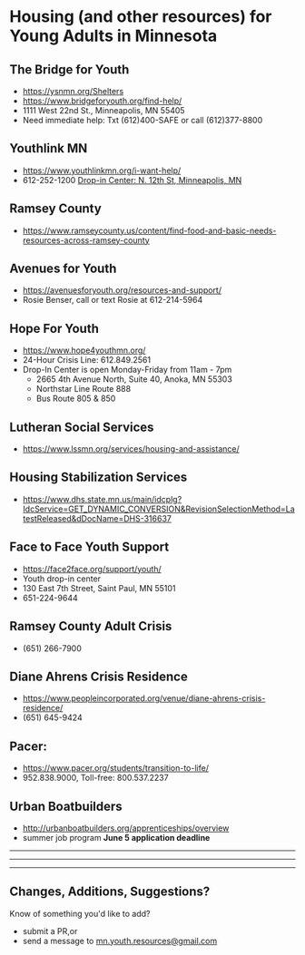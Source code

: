 # Housing (and other resources) for Young Adults in Minnesota #

## The Bridge for Youth ##

- <https://ysnmn.org/Shelters>
- <https://www.bridgeforyouth.org/find-help/>
- 1111 West 22nd St., Minneapolis, MN 55405
- Need immediate help: Txt (612)400-SAFE or call (612)377-8800

## Youthlink MN ##

- <https://www.youthlinkmn.org/i-want-help/>
- 612-252-1200
[Drop-in Center: N. 12th St, Minneapolis, MN](https://www.google.com/maps/place/YouthLink/@44.9764888,-93.2840567,17z/data=!3m1!4b1!4m5!3m4!1s0x52b332eca6d06d8d:0xececd10d01feb75f!8m2!3d44.976485!4d-93.281868?hl=en)

## Ramsey County ##

- <https://www.ramseycounty.us/content/find-food-and-basic-needs-resources-across-ramsey-county>

## Avenues for Youth ##

- <https://avenuesforyouth.org/resources-and-support/>
- Rosie Benser, call or text Rosie at 612-214-5964

## Hope For Youth ##

- <https://www.hope4youthmn.org/>
- 24-Hour Crisis Line: 612.849.2561
- Drop-In Center is open Monday-Friday from 11am - 7pm
  - 2665 4th Avenue North, Suite 40, Anoka, MN 55303
  - Northstar Line Route 888
  - Bus Route 805 & 850

## Lutheran Social Services ##

- <https://www.lssmn.org/services/housing-and-assistance/>

## Housing Stabilization Services ##

- <https://www.dhs.state.mn.us/main/idcplg?IdcService=GET_DYNAMIC_CONVERSION&RevisionSelectionMethod=LatestReleased&dDocName=DHS-316637>

## Face to Face Youth Support ##

- <https://face2face.org/support/youth/>
- Youth drop-in center
- 130 East 7th Street, Saint Paul, MN 55101
- 651-224-9644

## Ramsey County Adult Crisis ##

- (651) 266-7900

## Diane Ahrens Crisis Residence ##

- <https://www.peopleincorporated.org/venue/diane-ahrens-crisis-residence/>
- (651) 645-9424

## Pacer: ##

- <https://www.pacer.org/students/transition-to-life/>
- 952.838.9000, Toll-free: 800.537.2237

## Urban Boatbuilders ##

- <http://urbanboatbuilders.org/apprenticeships/overview>
- summer job program **June 5 application deadline**


------
------
------


## Changes, Additions, Suggestions? ##

Know of something you'd like to add?

- submit a PR,or
- send a message to [mn.youth.resources@gmail.com](mailto:mn.youth.resources@gmail.com?subject=Suggestion)
